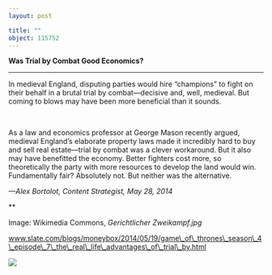 ```yaml
---
layout: post

title: ""
object: 115752
---
```

**Was Trial by Combat Good Economics?**

****

In medieval England, disputing parties would hire “champions” to fight on their behalf in a brutal trial by combat—decisive and, well, medieval. But coming to blows may have been more beneficial than it sounds.

 

As a law and economics professor at George Mason recently argued, medieval England’s elaborate property laws made it incredibly hard to buy and sell real estate—trial by combat was a clever workaround. But it also may have benefitted the economy. Better fighters cost more, so theoretically the party with more resources to develop the land would win. Fundamentally fair? Absolutely not. But neither was the alternative.

*—Alex Bortolot, Content Strategist, May 28, 2014*

**

Image: Wikimedia Commons, *Gerichtlicher Zweikampf.jpg*

www.slate.com/blogs/moneybox/2014/05/19/game\_of\_thrones\_season\_4\_episode\_7\_the\_real\_life\_advantages\_of\_trial\_by.html

![]({{siteurl.base}}/images/14-05-28_TrialByCombatEDIT-1.png)
